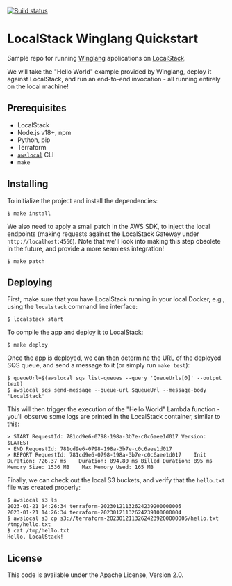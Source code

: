 [![Build status](https://github.com/whummer/localstack-winglang-quickstart/actions/workflows/test.yml/badge.svg)](https://github.com/whummer/localstack-winglang-quickstart/actions)

# LocalStack Winglang Quickstart

Sample repo for running [Winglang](https://www.winglang.io/) applications on [LocalStack](https://localstack.cloud).

We will take the "Hello World" example provided by Winglang, deploy it against LocalStack, and run an end-to-end invocation - all running entirely on the local machine!

## Prerequisites

* LocalStack
* Node.js v18+, npm
* Python, pip
* Terraform
* [`awslocal`](https://github.com/localstack/awscli-local) CLI
* `make`

## Installing

To initialize the project and install the dependencies:
```
$ make install
```

We also need to apply a small patch in the AWS SDK, to inject the local endpoints (making requests against the LocalStack Gateway under `http://localhost:4566`). Note that we'll look into making this step obsolete in the future, and provide a more seamless integration!
```
$ make patch
```

## Deploying

First, make sure that you have LocalStack running in your local Docker, e.g., using the `localstack` command line interface:
```
$ localstack start
```

To compile the app and deploy it to LocalStack:
```
$ make deploy
```

Once the app is deployed, we can then determine the URL of the deployed SQS queue, and send a message to it (or simply run `make test`):
```
$ queueUrl=$(awslocal sqs list-queues --query 'QueueUrls[0]' --output text)
$ awslocal sqs send-message --queue-url $queueUrl --message-body 'LocalStack'
```

This will then trigger the execution of the "Hello World" Lambda function - you'll observe some logs are printed in the LocalStack container, similar to this:
```
> START RequestId: 781cd9e6-0798-198a-3b7e-c0c6aee1d017 Version: $LATEST
> END RequestId: 781cd9e6-0798-198a-3b7e-c0c6aee1d017
> REPORT RequestId: 781cd9e6-0798-198a-3b7e-c0c6aee1d017	Init Duration: 726.37 ms	Duration: 894.80 ms	Billed Duration: 895 ms	Memory Size: 1536 MB	Max Memory Used: 165 MB
```

Finally, we can check out the local S3 buckets, and verify that the `hello.txt` file was created properly:
```
$ awslocal s3 ls
2023-01-21 14:26:34 terraform-20230121132624239200000005
2023-01-21 14:26:34 terraform-20230121132624239100000004
$ awslocal s3 cp s3://terraform-20230121132624239200000005/hello.txt /tmp/hello.txt
$ cat /tmp/hello.txt
Hello, LocalStack!
```

## License

This code is available under the Apache License, Version 2.0.

